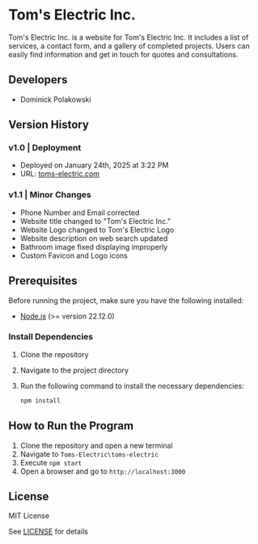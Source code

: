 # Tom's Electric Inc. 

Tom's Electric Inc. is a website for Tom's Electric Inc. It includes a list of services, a contact form, and a gallery of completed projects. Users can easily find information and get in touch for quotes and consultations. 

## Developers 

- Dominick Polakowski 

## Version History 

### **v1.0 | Deployment** 

- Deployed on January 24th, 2025 at 3:22 PM
- URL: [toms-electric.com](https://toms-electric.com/)

### **v1.1 | Minor Changes** 

- Phone Number and Email corrected 
- Website title changed to "Tom's Electric Inc." 
- Website Logo changed to Tom's Electric Logo 
- Website description on web search updated 
- Bathroom image fixed displaying improperly 
- Custom Favicon and Logo icons 

## Prerequisites

Before running the project, make sure you have the following installed:

- [Node.js](https://nodejs.org/) (>= version 22.12.0)

### Install Dependencies

1. Clone the repository 
2. Navigate to the project directory 
3. Run the following command to install the necessary dependencies:

   ```bash
   npm install
   ```

## How to Run the Program 

1. Clone the repository and open a new terminal 
2. Navigate to `Toms-Electric\toms-electric` 
3. Execute `npm start`
6. Open a browser and go to `http://localhost:3000` 

## License

MIT License

See [LICENSE](LICENSE) for details 
